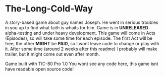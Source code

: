 # The-Long-Cold-Way
A story-based game about guy names Joseph. He went in serious troubles in you up to find what faith is whaits for him.
Game is in **UNRELEASED** alpha-testing and under heavy development. This game will come in Acts (Episodes), so will take some time for each episode.
The first Act will be free, the other **MIGHT** be **PAID**, so I wont leave code to change or play with it.
After some time (around 2 weeks after this readme) I probably will make trailer, but it might come out even after month.

Game built with TIC-80 Pro 1.0
You wont see any code here, this game isnt have readable open source code!
